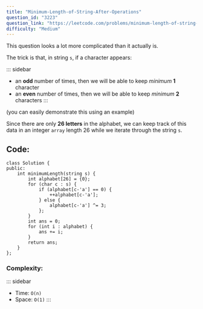```yaml
---
title: "Minimum-Length-of-String-After-Operations"
question_id: "3223"
question_link: "https://leetcode.com/problems/minimum-length-of-string-after-operations/"
difficulty: "Medium"
---
```


This question looks a lot more complicated than it actually is.

The trick is that, in string `s`, if a character appears:

::: sidebar
- an **odd** number of times, then we will be able to keep *minimum* **1** character
- an **even** number of times, then we will be able to keep *minimum* **2** characters
:::

(you can easily demonstrate this using an example)

Since there are only **26 letters** in the alphabet, we can keep track of this data in an integer `array` length 26
while we iterate through the string `s`.

## Code<span>:</span>
```{.cpp}
class Solution {
public:
    int minimumLength(string s) {
        int alphabet[26] = {0};
        for (char c : s) {
            if (alphabet[c-'a'] == 0) {
                ++alphabet[c-'a'];
            } else {
                alphabet[c-'a'] ^= 3;       
            };
        }  
        int ans = 0;
        for (int i : alphabet) {
            ans += i;
        }
        return ans;
    }
};
```

### Complexity<span>:</span>
::: sidebar
- Time: `O(n)`
- Space: `O(1)`
:::
